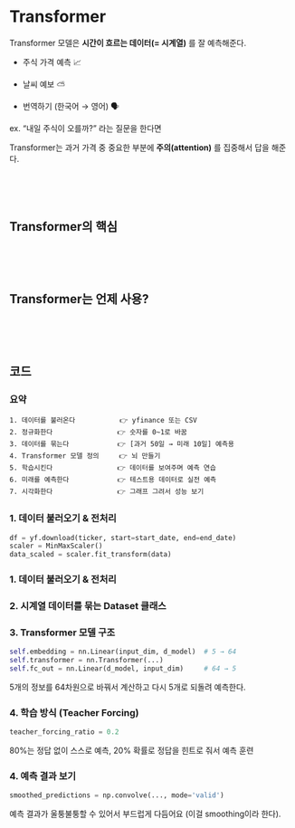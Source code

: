 # Transformer 
Transformer 모델은 **시간이 흐르는 데이터(= 시계열)** 를 잘 예측해준다.

- 주식 가격 예측 📈

- 날씨 예보 ⛅

- 번역하기 (한국어 → 영어) 🗣️

ex. “내일 주식이 오를까?” 라는 질문을 한다면

Transformer는 과거 가격 중 중요한 부분에 **주의(attention)** 를 집중해서 답을 해준다.

<br><br><br>

## Transformer의 핵심

<br><br><br>

## Transformer는 언제 사용?

<br><br><br>

## 코드 
### 요약
```
1. 데이터를 불러온다           👉 yfinance 또는 CSV
2. 정규화한다                👉 숫자를 0~1로 바꿈
3. 데이터를 묶는다            👉 [과거 50일 → 미래 10일] 예측용
4. Transformer 모델 정의     👉 뇌 만들기
5. 학습시킨다                👉 데이터를 보여주며 예측 연습
6. 미래를 예측한다            👉 테스트용 데이터로 실전 예측
7. 시각화한다                👉 그래프 그려서 성능 보기
```

### 1. 데이터 불러오기 & 전처리
```py
df = yf.download(ticker, start=start_date, end=end_date)
scaler = MinMaxScaler()
data_scaled = scaler.fit_transform(data)
```


### 1. 데이터 불러오기 & 전처리

### 2. 시계열 데이터를 묶는 Dataset 클래스

### 3. Transformer 모델 구조
```py
self.embedding = nn.Linear(input_dim, d_model)  # 5 → 64
self.transformer = nn.Transformer(...)
self.fc_out = nn.Linear(d_model, input_dim)     # 64 → 5
```
5개의 정보를 64차원으로 바꿔서 계산하고 다시 5개로 되돌려 예측한다.

### 4. 학습 방식 (Teacher Forcing)
```py
teacher_forcing_ratio = 0.2
```
80%는 정답 없이 스스로 예측, 20% 확률로 정답을 힌트로 줘서 예측 훈련

### 4. 예측 결과 보기
```py
smoothed_predictions = np.convolve(..., mode='valid')
```
예측 결과가 울퉁불퉁할 수 있어서 부드럽게 다듬어요 (이걸 smoothing이라 한다).






